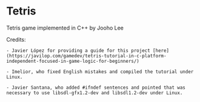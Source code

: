 # Tetris

Tetris game implemented in C++ by Jooho Lee

Credits:

    - Javier López for providing a guide for this project [here] (https://javilop.com/gamedev/tetris-tutorial-in-c-platform-independent-focused-in-game-logic-for-beginners/)

    - Imelior, who fixed English mistakes and compiled the tutorial under Linux.

    - Javier Santana, who added #ifndef sentences and pointed that was necessary to use libsdl-gfx1.2-dev and libsdl1.2-dev under Linux.


